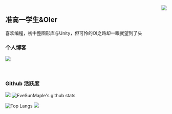 <img align="right" src="https://count.getloli.com/get/@:EveSunMaple?theme=rule34">

## 准高一学生&OIer

喜欢编程，初中整图形库与Unity，但可怜的OI之路却一眼就望到了头

### 个人博客

[![](https://github-readme-stats.vercel.app/api/pin/?username=EveSunMaple&repo=mp4To4K-rust)](https://github.com/EveSunMaple/Vivia-Web)
<br><br><br>

### Github 活跃度

[![](https://activity-graph.herokuapp.com/graph?username=EveSunMaple&theme=dracula)](https://github.com/ashutosh00710/github-readme-activity-graph)
![EveSunMaple's github stats](https://github-readme-stats.vercel.app/api?username=EveSunMaple&show_icons=true&theme=vue)

![Top Langs](https://github-readme-stats.vercel.app/api/top-langs/?username=EveSunMaple&langs_count=6)
![](https://github-readme-stats.vercel.app/api/top-langs/?username=EveSunMaple&layout=compact&langs_count=6)
